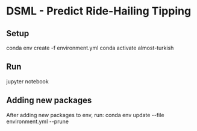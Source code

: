 # DSML - Predict Ride-Hailing Tipping

## Setup
conda env create -f environment.yml
conda activate almost-turkish

## Run
jupyter notebook

## Adding new packages
After adding new packages to env, run:
conda env update --file environment.yml --prune